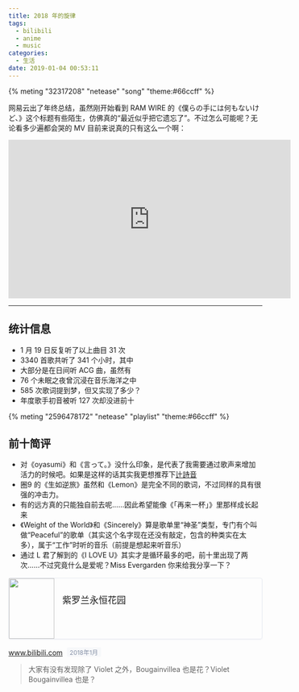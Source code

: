 ```yaml
---
title: 2018 年的旋律
tags:
  - bilibili
  - anime
  - music
categories:
  - 生活
date: 2019-01-04 00:53:11
---
```


{% meting "32317208" "netease" "song" "theme:#66ccff" %}

网易云出了年终总结，虽然刚开始看到 RAM WIRE 的《僕らの手には何もないけど、》这个标题有些陌生，仿佛真的“最近似乎把它遗忘了”。不过怎么可能呢？无论看多少遍都会哭的 MV 目前来说真的只有这么一个啊：

<!-- more -->

<iframe width="560" height="315" src="https://www.youtube.com/embed/TXpGWhdwXuo" frameborder="0" allow="accelerometer; autoplay; encrypted-media; gyroscope; picture-in-picture" allowfullscreen></iframe>

----

## 统计信息

- 1 月 19 日反复听了以上曲目 31 次
- 3340 首歌共听了 341 个小时，其中
- 大部分是在日间听 ACG 曲，虽然有
- 76 个未眠之夜曾沉浸在音乐海洋之中
- 585 次歌词提到梦，但又实现了多少？
- 年度歌手初音被听 127 次却没进前十

{% meting "2596478172" "netease" "playlist" "theme:#66ccff" %}

## 前十简评

- 对《oyasumi》和《言って。》没什么印象，是代表了我需要通过歌声来增加活力的时候吧。如果是这样的话其实我更想推荐下[辻詩音](https://music.163.com/artist?id=17644)
- 圈9 的《生如逆旅》虽然和《Lemon》是完全不同的歌词，不过同样的具有很强的冲击力。
- 有的远方真的只能独自前去呢……因此希望能像《「再来一杯」》里那样成长起来
- 《Weight of the World》和《Sincerely》算是歌单里“神圣”类型，专门有个叫做“Peaceful”的歌单（其实这个名字现在还没有敲定，包含的种类实在太多），属于“工作”时听的音乐（前提是想起来听音乐）
- 通过 L 君了解到的《I LOVE U》其实才是循环最多的吧，前十里出现了两次……不过究竟什么是爱呢？Miss Evergarden 你来给我分享一下？

<a href="https://www.bilibili.com/bangumi/media/md8892" target="_blank" style="position:relative;text-decoration:none;display:-webkit-box;display:-ms-flexbox;display:flex;-webkit-box-pack:justify;-ms-flex-pack:justify;justify-content:space-between;margin-top:16px;margin-bottom:16px;cursor:pointer;border:1px solid #e7eaf1;border-radius:4px;box-shadow: 0 1px 3px 0 rgba(0,34,77,.05);"><img src="http://tv.violet-evergarden.jp/img/special/gallery/kv2.jpg" style="margin:0;border:none;padding:0;-ms-flex-negative:0;flex-shrink:0;width:90px;height:120px;-o-object-fit:cover;object-fit:cover;"><span style="display:-webkit-box;display:-ms-flexbox;display:flex;width:100%;padding:10px 16px;overflow:hidden;-webkit-box-orient:vertical;-webkit-box-direction:normal;-ms-flex-direction:column;flex-direction:column;-ms-flex-pack:distribute;justify-content:space-around;"><span style="font-size:18px;font-weight:400;">紫罗兰永恒花园</span><span style="overflow:hidden;font-size:15px;color:#8798ae;text-overflow:ellipsis;word-wrap:normal;white-space:nowrap;">www.bilibili.com<span style="display:inline-block;padding:1px 6px;margin-left:8px;font-size:12px;line-height:normal;color:#8590a6;vertical-align:1px;background-color:#f7f8fa;border-radius:3px;">2018年1月</span></span></span></a>

> 大家有没有发现除了 Violet 之外，Bougainvillea 也是花？Violet Bougainvillea 也是？
